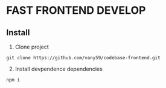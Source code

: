 # FAST FRONTEND DEVELOP

## Install

1. Clone project

```
git clone https://github.com/vany59/codebase-frontend.git
```

2. Install devpendence dependencies

```
npm i
```
